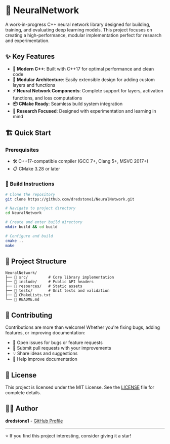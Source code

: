 # 🧠 NeuralNetwork

A work-in-progress C++ neural network library designed for building, training, and evaluating deep learning models. This project focuses on creating a high-performance, modular implementation perfect for research and experimentation.

## ✨ Key Features

- **🚀 Modern C++**: Built with C++17 for optimal performance and clean code
- **🔧 Modular Architecture**: Easily extensible design for adding custom layers and functions
- **⚡ Neural Network Components**: Complete support for layers, activation functions, and loss computations
- **📦 CMake Ready**: Seamless build system integration
- **🎯 Research Focused**: Designed with experimentation and learning in mind

## 🏗️ Quick Start

### Prerequisites

- 🛠️ C++17-compatible compiler (GCC 7+, Clang 5+, MSVC 2017+)
- 📋 CMake 3.28 or later

### 🔨 Build Instructions

```bash
# Clone the repository
git clone https://github.com/dredstone1/NeuralNetwork.git

# Navigate to project directory
cd NeuralNetwork

# Create and enter build directory
mkdir build && cd build

# Configure and build
cmake ..
make
```

## 📁 Project Structure

```
NeuralNetwork/
├── 📂 src/         # Core library implementation
├── 📂 include/     # Public API headers
├── 📂 resources/   # Static assets
├── 📂 tests/       # Unit tests and validation
├── 📄 CMakeLists.txt
└── 📖 README.md
```

## 🤝 Contributing

Contributions are more than welcome! Whether you're fixing bugs, adding features, or improving documentation:

- 🐛 Open issues for bugs or feature requests
- 🔀 Submit pull requests with your improvements
- 💡 Share ideas and suggestions
- 📖 Help improve documentation

## 📄 License

This project is licensed under the MIT License. See the [LICENSE](LICENSE) file for complete details.

## 👨‍💻 Author

**dredstone1** - [GitHub Profile](https://github.com/dredstone1)

---

⭐ If you find this project interesting, consider giving it a star!
